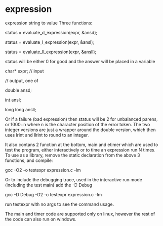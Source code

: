 # expression
expression string to value
Three functions:

status = evaluate_d_expression(expr, &ansd);

status = evaluate_l_expression(expr, &ansl);

status = evaluate_ll_expression(expr, &ansll);

status will be either 0 for good and the answer will be placed in a variable

char* expr; // input

// output, one of 

double ansd;

int ansl;

long long ansll;

Or if a failure (bad expression) then status will be 2 for unbalanced parens, or 1000+n where n is the character position of the error token. The two integer versions are just a wrapper around the double version, which then uses lrint and llrint to round to an integer. 

It also contans 2 function at the bottom, main and etimer which are used to test the program, either interactively or to time an expression run N times. To use as a library, remove the static declaration from the above 3 functions, and compile:

   gcc -O2 -o testexpr expression.c  -lm

Or to include the debugging trace, used in the interactive run mode (including the test main) add the -D Debug

   gcc -D Debug  -O2 -o testexpr expression.c  -lm

run testexpr with no args to see the command usage.

The main and timer code are supported only on linux, however the rest of the code can also run on windows. 

